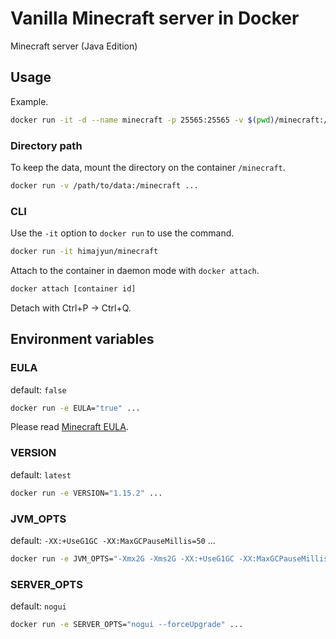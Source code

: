 # Vanilla Minecraft server in Docker
Minecraft server (Java Edition)

## Usage
Example.

```bash
docker run -it -d --name minecraft -p 25565:25565 -v $(pwd)/minecraft:/minecraft -e EULA="true" himajyun/minecraft
```

### Directory path

To keep the data, mount the directory on the container `/minecraft`.

```bash
docker run -v /path/to/data:/minecraft ...
```

### CLI

Use the `-it` option to `docker run` to use the command.

```bash
docker run -it himajyun/minecraft
```

Attach to the container in daemon mode with `docker attach`.

```bash
docker attach [container id]
```

Detach with Ctrl+P -> Ctrl+Q.

## Environment variables

### EULA
default: `false`

```bash
docker run -e EULA="true" ...
```

Please read [Minecraft EULA](https://account.mojang.com/documents/minecraft_eula).

### VERSION
default: `latest`

```bash
docker run -e VERSION="1.15.2" ...
```

### JVM_OPTS
default: `-XX:+UseG1GC -XX:MaxGCPauseMillis=50` ...

```bash
docker run -e JVM_OPTS="-Xmx2G -Xms2G -XX:+UseG1GC -XX:MaxGCPauseMillis=50"
```

### SERVER_OPTS
default: `nogui`

```bash
docker run -e SERVER_OPTS="nogui --forceUpgrade" ...
```
